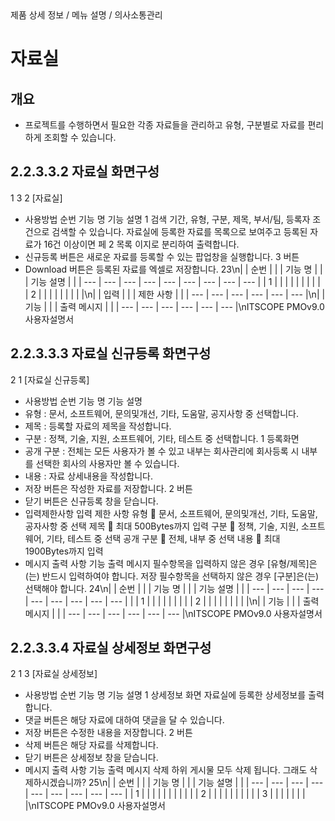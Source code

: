 <!--breadcrumb:제품 상세 정보 / 메뉴 설명 / 의사소통관리--><span class="md-breadcrumb">제품 상세 정보 / 메뉴 설명 / 의사소통관리</span>
# 자료실
<!--5th-h2-toc-->
## 개요

- 프로젝트를 수행하면서 필요한 각종 자료들을 관리하고 유형, 구분별로 자료를 편리하게 조회할 수 있습니다.
## 2.2.3.3.2 자료실 화면구성
1
3
2
[자료실]
- 사용방법
순번 기능 명 기능 설명
1 검색 기간, 유형, 구분, 제목, 부서/팀, 등록자 조건으로 검색할 수 있습니다.
자료실에 등록한 자료를 목록으로 보여주고 등록된 자료가 16건 이상이면 페
2 목록
이지로 분리하여 출력합니다.
- 신규등록 버튼은 새로운 자료를 등록할 수 있는 팝업창을 실행합니다.
3 버튼
- Download 버튼은 등록된 자료를 엑셀로 저장합니다.
23\n|  | 순번 |  |  | 기능 명 |  |  | 기능 설명 |  |
| --- | --- | --- | --- | --- | --- | --- | --- | --- |
| 1 |  |  |  |  |  |  |  |  |
| 2 |  |  |  |  |  |  |  |  |\n|  | 입력 |  |  | 제한 사항 |  |
| --- | --- | --- | --- | --- | --- |\n|  | 기능 |  |  | 출력 메시지 |  |
| --- | --- | --- | --- | --- | --- |\nITSCOPE PMOv9.0 사용자설명서
## 2.2.3.3.3 자료실 신규등록 화면구성
2
1
[자료실 신규등록]
- 사용방법
순번 기능 명 기능 설명
- 유형 : 문서, 소프트웨어, 문의및개선, 기타, 도움말, 공지사항 중 선택합니다.
- 제목 : 등록할 자료의 제목을 작성합니다.
- 구분 : 정책, 기술, 지원, 소프트웨어, 기타, 테스트 중 선택합니다.
1 등록화면
- 공개 구분 : 전체는 모든 사용자가 볼 수 있고 내부는 회사관리에 회사등록 시
내부를 선택한 회사의 사용자만 볼 수 있습니다.
- 내용 : 자료 상세내용을 작성합니다.
- 저장 버튼은 작성한 자료를 저장합니다.
2 버튼
- 닫기 버튼은 신규등록 창을 닫습니다.
- 입력제한사항
입력 제한 사항
유형  문서, 소프트웨어, 문의및개선, 기타, 도움말, 공자사항 중 선택
제목  최대 500Bytes까지 입력
구분  정책, 기술, 지원, 소프트웨어, 기타, 테스트 중 선택
공개 구분  전체, 내부 중 선택
내용  최대 1900Bytes까지 입력
- 메시지 출력 사항
기능 출력 메시지
필수항목을 입력하지 않은 경우 [유형/제목]은(는) 반드시 입력하여야 합니다.
저장
필수항목을 선택하지 않은 경우 [구분]은(는) 선택해야 합니다.
24\n|  | 순번 |  |  | 기능 명 |  |  | 기능 설명 |  |
| --- | --- | --- | --- | --- | --- | --- | --- | --- |
|  | 1 |  |  |  |  |  |  |  |
| 2 |  |  |  |  |  |  |  |  |\n|  | 기능 |  |  | 출력 메시지 |  |
| --- | --- | --- | --- | --- | --- |\nITSCOPE PMOv9.0 사용자설명서
## 2.2.3.3.4 자료실 상세정보 화면구성
2
1
3
[자료실 상세정보]
- 사용방법
순번 기능 명 기능 설명
1 상세정보 화면 자료실에 등록한 상세정보를 출력합니다.
- 댓글 버튼은 해당 자료에 대하여 댓글을 달 수 있습니다.
- 저장 버튼은 수정한 내용을 저장합니다.
2 버튼
- 삭제 버튼은 해당 자료를 삭제합니다.
- 닫기 버튼은 상세정보 창을 닫습니다.
- 메시지 출력 사항
기능 출력 메시지
삭제 하위 게시물 모두 삭제 됩니다. 그래도 삭제하시겠습니까?
25\n|  | 순번 |  |  | 기능 명 |  |  | 기능 설명 |  |
| --- | --- | --- | --- | --- | --- | --- | --- | --- |
| 1 |  |  |  |  |  |  |  |  |
|  | 2 |  |  |  |  |  |  |  |
|  | 3 |  |  |  |  |  |  |  |\nITSCOPE PMOv9.0 사용자설명서
